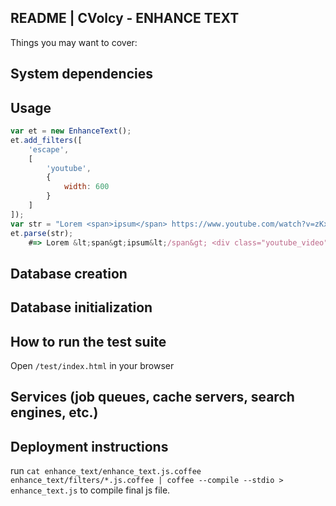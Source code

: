README | CVolcy - ENHANCE TEXT
----

Things you may want to cover:

## System dependencies

## Usage

```javascript
var et = new EnhanceText();
et.add_filters([
	'escape',
	[
		'youtube',
		{
			width: 600
		}
	]
]);
var str = "Lorem <span>ipsum</span> https://www.youtube.com/watch?v=zKx2B8WCQuw";
et.parse(str); 
	#=> Lorem &lt;span&gt;ipsum&lt;/span&gt; <div class="youtube_video"><iframe width="600"...
```

## Database creation

## Database initialization

## How to run the test suite

Open `/test/index.html` in your browser

## Services (job queues, cache servers, search engines, etc.)

## Deployment instructions

run `cat enhance_text/enhance_text.js.coffee enhance_text/filters/*.js.coffee | coffee --compile --stdio > enhance_text.js` to compile final js file.
